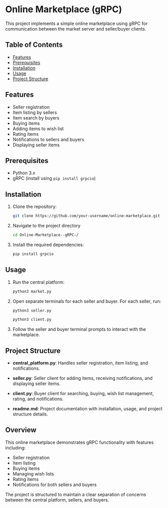 # Online Marketplace (gRPC)

This project implements a simple online marketplace using gRPC for communication between the market server and seller/buyer clients.

## Table of Contents
- [Features](#features)
- [Prerequisites](#prerequisites)
- [Installation](#installation)
- [Usage](#usage)
- [Project Structure](#project-structure)

## Features
- Seller registration
- Item listing by sellers
- Item search by buyers
- Buying items
- Adding items to wish list
- Rating items
- Notifications to sellers and buyers
- Displaying seller items

## Prerequisites
- Python 3.x
- gRPC (install using `pip install grpcio`)

## Installation
1. Clone the repository:
   ```bash
   git clone https://github.com/your-username/online-marketplace.git
   ```
2. Navigate to the project directory
   ```bash
   cd Online-Marketplace--gRPC-/
   ```
3. Install the required dependencies:
   ```bash
   pip install grpcio
   ```

## Usage
1. Run the central platform:
   ```bash
   python3 market.py
   ```
2. Open separate terminals for each seller and buyer.
   For each seller, run:
   ```bash
   python3 seller.py
   ```
   ```bash
   python3 client.py
   ```
3. Follow the seller and buyer terminal prompts to interact with the marketplace.

## Project Structure

- **central_platform.py**: Handles seller registration, item listing, and notifications.

- **seller.py**: Seller client for adding items, receiving notifications, and displaying seller items.

- **client.py**: Buyer client for searching, buying, wish list management, rating, and notifications.

- **readme.md**: Project documentation with installation, usage, and project structure details.

## Overview

This online marketplace demonstrates gRPC functionality with features including:
- Seller registration
- Item listing
- Buying items
- Managing wish lists
- Rating items
- Notifications for both sellers and buyers

The project is structured to maintain a clear separation of concerns between the central platform, sellers, and buyers.
